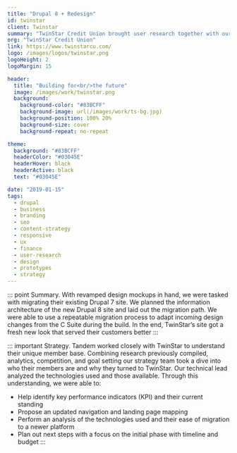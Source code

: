 ```yaml
---
title: "Drupal 8 + Redesign"
id: twinstar
client: Twinstar
summary: "TwinStar Credit Union brought user research together with our tech chops to plan out the evolution of their site."
org: "TwinStar Credit Union"
link: https://www.twinstarcu.com/
logo: /images/logos/twinstar.png
logoHeight: 2
logoMargin: 15

header:
  title: "Building for<br/>the future"
  image: /images/work/twinstar.png
  background:
    background-color: "#83BCFF"
    background-image: url(/images/work/ts-bg.jpg)
    background-position: 100% 20%
    background-size: cover
    background-repeat: no-repeat

theme:
  background: "#83BCFF"
  headerColor: "#03045E"
  headerHover: black
  headerActive: black
  text: "#03045E"

date: "2019-01-15"
tags:
  - drupal
  - business
  - branding
  - seo
  - content-strategy
  - responsive
  - ux
  - finance
  - user-research
  - design
  - prototypes
  - strategy
---
```


::: point Summary.
With revamped design mockups in hand, we were tasked with migrating their existing Drupal 7 site.  We planned the information architecture of the new Drupal 8 site and laid out the migration path.  We were able to use a repeatable migration process to adapt incoming design changes from the C Suite during the build.  In the end, TwinStar’s site got a fresh new look that served their customers better
:::

::: important Strategy.
Tandem worked closely with TwinStar to understand their unique member base. Combining research previously compiled, analytics, competition, and goal setting our strategy team took a dive into who their members are and why they turned to TwinStar. Our technical lead analyzed the technologies used and those available. Through this understanding, we were able to:

- Help identify key performance indicators (KPI) and their current standing
- Propose an updated navigation and landing page mapping
- Perform an analysis of the technologies used and their ease of migration to a newer platform
- Plan out next steps with a focus on the initial phase with timeline and budget
:::
